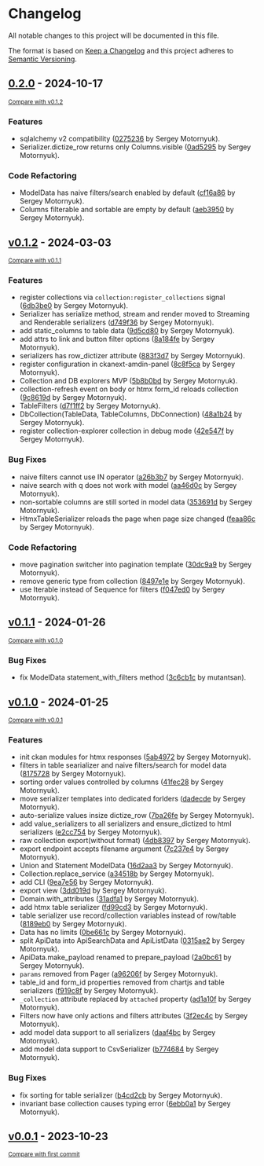 # Changelog

All notable changes to this project will be documented in this file.

The format is based on [Keep a Changelog](http://keepachangelog.com/en/1.0.0/)
and this project adheres to [Semantic Versioning](http://semver.org/spec/v2.0.0.html).

<!-- insertion marker -->
## [0.2.0](https://github.com/DataShades/ckanext-collection/releases/tag/0.2.0) - 2024-10-17

<small>[Compare with v0.1.2](https://github.com/DataShades/ckanext-collection/compare/v0.1.2...0.2.0)</small>

### Features

- sqlalchemy v2 compatibility ([0275236](https://github.com/DataShades/ckanext-collection/commit/02752363b6b75623d0c713025409660706bd733b) by Sergey Motornyuk).
- Serializer.dictize_row returns only Columns.visible ([0ad5295](https://github.com/DataShades/ckanext-collection/commit/0ad5295fd6a5c463befe3630b4b46dd801c3ac9b) by Sergey Motornyuk).

### Code Refactoring

- ModelData has naive filters/search enabled by default ([cf16a86](https://github.com/DataShades/ckanext-collection/commit/cf16a86a4e90eff51c2d3e1387105af35f1c3ef0) by Sergey Motornyuk).
- Columns filterable and sortable are empty by default ([aeb3950](https://github.com/DataShades/ckanext-collection/commit/aeb3950bda6013a680d9f48bba9d481d52d0bd47) by Sergey Motornyuk).

## [v0.1.2](https://github.com/DataShades/ckanext-collection/releases/tag/v0.1.2) - 2024-03-03

<small>[Compare with v0.1.1](https://github.com/DataShades/ckanext-collection/compare/v0.1.1...v0.1.2)</small>

### Features

- register collections via `collection:register_collections` signal ([6db3be0](https://github.com/DataShades/ckanext-collection/commit/6db3be0121ee9f8a05c40b6ac71fb13a5e6334cf) by Sergey Motornyuk).
- Serializer has serialize method, stream and render moved to Streaming and Renderable serializers ([d749f36](https://github.com/DataShades/ckanext-collection/commit/d749f361cc40c0f431d94a383aeb24af8833fb52) by Sergey Motornyuk).
- add static_columns to table data ([9d5cd80](https://github.com/DataShades/ckanext-collection/commit/9d5cd80411c3b975561ba1186f2f8250ec5b7d65) by Sergey Motornyuk).
- add attrs to link and button filter options ([8a184fe](https://github.com/DataShades/ckanext-collection/commit/8a184fe8a3f6313f2924182794445bd77aa2c7ef) by Sergey Motornyuk).
- serializers has row_dictizer attribute ([883f3d7](https://github.com/DataShades/ckanext-collection/commit/883f3d73946008a6736a183686ac3f918800f1c4) by Sergey Motornyuk).
- register configuration in ckanext-amdin-panel ([8c8f5ca](https://github.com/DataShades/ckanext-collection/commit/8c8f5ca14853174c28a4c0e8f68bc9acaa816985) by Sergey Motornyuk).
- Collection and DB explorers MVP ([5b8b0bd](https://github.com/DataShades/ckanext-collection/commit/5b8b0bd2fda237d9c5aa139cf52937787d90f334) by Sergey Motornyuk).
- collection-refresh event on body or htmx form_id reloads collection ([9c8619d](https://github.com/DataShades/ckanext-collection/commit/9c8619d81827718d0cd01ccfe225fd6ccfabbd0d) by Sergey Motornyuk).
- TableFilters ([d7f1ff2](https://github.com/DataShades/ckanext-collection/commit/d7f1ff28d0913dea0a3ac88b6faf078800487770) by Sergey Motornyuk).
- DbCollection(TableData, TableColumns, DbConnection) ([48a1b24](https://github.com/DataShades/ckanext-collection/commit/48a1b24a17398eed64d0a6b487daf39e9221a877) by Sergey Motornyuk).
- register collection-explorer collection in debug mode ([42e547f](https://github.com/DataShades/ckanext-collection/commit/42e547fe953a0d5bc3922127c90668df98e1f94c) by Sergey Motornyuk).

### Bug Fixes

- naive filters cannot use IN operator ([a26b3b7](https://github.com/DataShades/ckanext-collection/commit/a26b3b7054758c0ff2559d781fe43d9378344193) by Sergey Motornyuk).
- naive search with q does not work with model ([aa46d0c](https://github.com/DataShades/ckanext-collection/commit/aa46d0c9f7066b14477c6a8d43be1fd52a4337f5) by Sergey Motornyuk).
- non-sortable columns are still sorted in model data ([353691d](https://github.com/DataShades/ckanext-collection/commit/353691df25e0b0ec64b3765cc59e506d04422c9c) by Sergey Motornyuk).
- HtmxTableSerializer reloads the page when page size changed ([feaa86c](https://github.com/DataShades/ckanext-collection/commit/feaa86c04ce38fec507ff53d2841eb6b708ebce2) by Sergey Motornyuk).

### Code Refactoring

- move pagination switcher into pagination template ([30dc9a9](https://github.com/DataShades/ckanext-collection/commit/30dc9a9f6457438f3b5090d408edd5bf51d744fe) by Sergey Motornyuk).
- remove generic type from collection ([8497e1e](https://github.com/DataShades/ckanext-collection/commit/8497e1e3ee8a6810806f1ed83f3b6baf64604235) by Sergey Motornyuk).
- use Iterable instead of Sequence for filters ([f047ed0](https://github.com/DataShades/ckanext-collection/commit/f047ed0ffcbe39d51a5300a32dc6017dd1fa09d5) by Sergey Motornyuk).

## [v0.1.1](https://github.com/DataShades/ckanext-collection/releases/tag/v0.1.1) - 2024-01-26

<small>[Compare with v0.1.0](https://github.com/DataShades/ckanext-collection/compare/v0.1.0...v0.1.1)</small>

### Bug Fixes

- fix ModelData statement_with_filters method ([3c6cb1c](https://github.com/DataShades/ckanext-collection/commit/3c6cb1cfad74ac653b8e2e9a1a223016381e9d99) by mutantsan).

## [v0.1.0](https://github.com/DataShades/ckanext-collection/releases/tag/v0.1.0) - 2024-01-25

<small>[Compare with v0.0.1](https://github.com/DataShades/ckanext-collection/compare/v0.0.1...v0.1.0)</small>

### Features

- init ckan modules for htmx responses ([5ab4972](https://github.com/DataShades/ckanext-collection/commit/5ab4972b105a75cfa2ce14b09d5fd4cdd3c838e2) by Sergey Motornyuk).
- filters in table searializer and naive filters/search for model data ([8175728](https://github.com/DataShades/ckanext-collection/commit/8175728f73c47b8357e1566b8bbd79a4690591e8) by Sergey Motornyuk).
- sorting order values controlled by columns ([41fec28](https://github.com/DataShades/ckanext-collection/commit/41fec2841cafba37e4ed3d65ca15ff1655f679ba) by Sergey Motornyuk).
- move serializer templates into dedicated forlders ([dadecde](https://github.com/DataShades/ckanext-collection/commit/dadecde5265080e2395a337f445b29c4fe5edda3) by Sergey Motornyuk).
- auto-serialize values insize dictize_row ([7ba26fe](https://github.com/DataShades/ckanext-collection/commit/7ba26feddaf64c1c07be8e6167c0ddda946b5957) by Sergey Motornyuk).
- add value_serializers to all serializers and ensure_dictized to html serializers ([e2cc754](https://github.com/DataShades/ckanext-collection/commit/e2cc754eecd29eb7ed861b65e45479f44fe21f40) by Sergey Motornyuk).
- raw collection export(without format) ([4db8397](https://github.com/DataShades/ckanext-collection/commit/4db839702a61383af8c7324159d43af215043f0b) by Sergey Motornyuk).
- export endpoint accepts filename argument ([7c237e4](https://github.com/DataShades/ckanext-collection/commit/7c237e47903ee353c76dc4010b5de15312ea3e00) by Sergey Motornyuk).
- Union and Statement ModelData ([16d2aa3](https://github.com/DataShades/ckanext-collection/commit/16d2aa3a245d879b7e8c34535d6e649a6c7cb4e8) by Sergey Motornyuk).
- Collection.replace_service ([a34518b](https://github.com/DataShades/ckanext-collection/commit/a34518b520743855f09f5eb32a4a0d4718356b11) by Sergey Motornyuk).
- add CLI ([9ea7e56](https://github.com/DataShades/ckanext-collection/commit/9ea7e5601062989a8752c16eb9eb0cff597191ed) by Sergey Motornyuk).
- export view ([3dd019d](https://github.com/DataShades/ckanext-collection/commit/3dd019d3469564ea119c900b1858ff7836586929) by Sergey Motornyuk).
- Domain.with_attributes ([31adfa1](https://github.com/DataShades/ckanext-collection/commit/31adfa1fbbd8ebb13354e24ed494627578e0d89d) by Sergey Motornyuk).
- add htmx table serializer ([fd99cd3](https://github.com/DataShades/ckanext-collection/commit/fd99cd3d61954372cc73a1198d4eec389ba68b49) by Sergey Motornyuk).
- table serializer use record/collection variables instead of row/table ([8189eb0](https://github.com/DataShades/ckanext-collection/commit/8189eb09707470735831cd62e45c5fada32575e6) by Sergey Motornyuk).
- Data has no limits ([0be661c](https://github.com/DataShades/ckanext-collection/commit/0be661c9c75216de7559441eea625c0af510fde5) by Sergey Motornyuk).
- split ApiData into ApiSearchData and ApiListData ([0315ae2](https://github.com/DataShades/ckanext-collection/commit/0315ae214111da68c367bba3261de0b8f5894e8b) by Sergey Motornyuk).
- ApiData.make_payload renamed to prepare_payload ([2a0bc61](https://github.com/DataShades/ckanext-collection/commit/2a0bc610f6757eef9e03c2d96f1e2a3d35e3b96c) by Sergey Motornyuk).
- `params` removed from Pager ([a96206f](https://github.com/DataShades/ckanext-collection/commit/a96206fd3cacc8aedff2b0a0da47688b82ccb5c1) by Sergey Motornyuk).
- table_id and form_id properties removed from chartjs and table serializers ([f919c8f](https://github.com/DataShades/ckanext-collection/commit/f919c8f6e65e631a2879dc3c5c5886f81fdade9a) by Sergey Motornyuk).
- `_collection` attribute replaced by `attached` property ([ad1a10f](https://github.com/DataShades/ckanext-collection/commit/ad1a10fc2c122645a87f7a58f1ac9052596e6f11) by Sergey Motornyuk).
- Filters now have only actions and filters attributes ([3f2ec4c](https://github.com/DataShades/ckanext-collection/commit/3f2ec4c61673081a36b6e2dd2a64ae09b34dfaa1) by Sergey Motornyuk).
- add model data support to all serializers ([daaf4bc](https://github.com/DataShades/ckanext-collection/commit/daaf4bcdc0b7db04641603c8587237dad13adbdf) by Sergey Motornyuk).
- add model data support to CsvSerializer ([b774684](https://github.com/DataShades/ckanext-collection/commit/b774684b012862f1c2fadb3dde139f5e2fe521b9) by Sergey Motornyuk).

### Bug Fixes

- fix sorting for table serializer ([b4cd2cb](https://github.com/DataShades/ckanext-collection/commit/b4cd2cbf50dde4ac364b86c4ee62c1fef86699ec) by Sergey Motornyuk).
- invariant base collection causes typing error ([6ebb0a1](https://github.com/DataShades/ckanext-collection/commit/6ebb0a1e3b445c83dbdc86f6a7a594074e1333e3) by Sergey Motornyuk).

## [v0.0.1](https://github.com/DataShades/ckanext-collection/releases/tag/v0.0.1) - 2023-10-23

<small>[Compare with first commit](https://github.com/DataShades/ckanext-collection/compare/3bb615ac5019219f8072e2f915797f1bd9917b1a...v0.0.1)</small>
